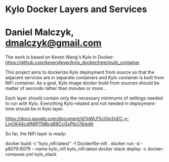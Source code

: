 # Kylo Docker Layers and Services
# Daniel Malczyk, dmalczyk@gmail.com

The work is based on Keven Wang's Kylo in Docker: https://github.com/keven4ever/kylo_docker/tree/multi_container

This project aims to dockerize Kylo deployment from source so that the adjacent
services are in separate containers and Kylo container is built from NiFi container.
As a goal, Kylo image docker build from sources should be matter of seconds rather than minutes or more...

Each layer should contain only the necessary minimums of settings needed to run with Kylo.
Everything Kylo-related and not needed in deployment-time should be in Kylo layer.

https://docs.google.com/document/d/1nWLF5cOm2nEC-y-LmOK4AcdtNRfTNRcgB9CcGxPbU74/edit

So far, the NiFi layer is ready:

docker build -t "kylo_nifi:latest" -f Dockerfile-nifi .
docker run -d -p8079:8079 --name kylo_nifi kylo_nifi:latest
docker stack deploy -c docker-compose.yml kylo_stack